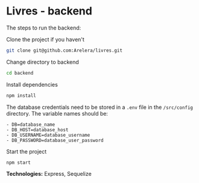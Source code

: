 # Livres - backend

The steps to run the backend:

Clone the project if you haven't

```bash
git clone git@github.com:Arelera/livres.git
```

Change directory to backend

```bash
cd backend
```

Install dependencies

```bash
npm install
```

The database credentials need to be stored in a `.env` file in the `/src/config` directory. The variable names should be:

```
- DB=database_name
- DB_HOST=database_host
- DB_USERNAME=database_username
- DB_PASSWORD=database_user_password
```

Start the project

```bash
npm start
```

**Technologies:** Express, Sequelize
